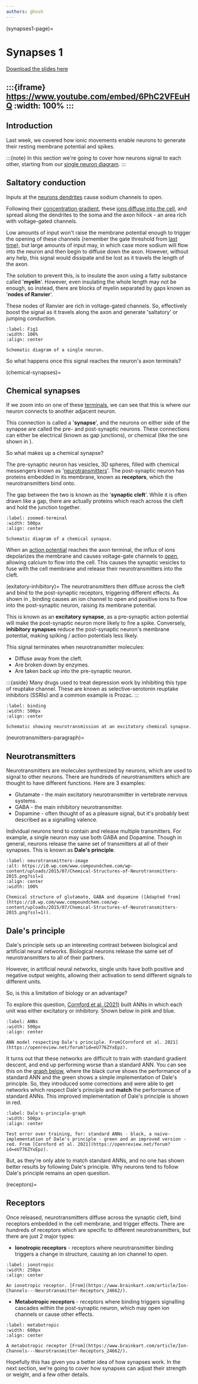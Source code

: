 ```yaml
---
authors: ghosh
---
```


(synapses1-page)=
# Synapses 1

[Download the slides here](slides/W2-V0-synapses-1.pptx)

:::{iframe} https://www.youtube.com/embed/6PhC2VFEuHQ
:width: 100%
:::
---

## Introduction

Last week, we covered how ionic movements enable neurons to generate their resting membrane potential and spikes. 

:::{note}
In this section we're going to cover how neurons signal to each other, starting from our [single neuron diagram](#fig1).
:::

## Saltatory conduction

Inputs at the [neurons dendrites](#neuron-dendrites) cause sodium channels to open.

Following their [concentration gradient](#gradients), these [ions diffuse into the cell](#restingpotential), and spread along the dendrites to the soma and the axon hillock - an area rich with voltage-gated channels.

Low amounts of input won't raise the membrane potential enough to trigger the opening of these channels (remember the gate threshold from [last time](#spikes)), but large amounts of input may, in which case more sodium will flow into the neuron and then begin to diffuse down the axon. However, without any help, this signal would dissipate and be lost as it travels the length of the axon. 

The solution to prevent this, is to insulate the axon using a fatty substance called '**myelin**'. However, even insulating the whole length may not be enough, so instead, there are blocks of myelin separated by gaps known as '**nodes of Ranvier**'. 

These nodes of Ranvier are rich in voltage-gated channels. So, effectively boost the signal as it travels along the axon and generate 'saltatory' or jumping conduction. 

```{figure} figures/Picture1.jpg
:label: Fig1
:width: 100%
:align: center

Schematic diagram of a single neuron.
```

So what happens once this signal reaches the neuron's axon terminals? 

(chemical-synapses)=
## Chemical synapses

If we zoom into on one of these [terminals](#zoomed-terminal), we can see that this is where our neuron connects to another adjacent neuron. 

This connection is called a '**synapse**', and the neurons on either side of the synapse are called the pre- and post-synaptic neurons. These connections can either be electrical (known as gap junctions), or chemical (like the one shown in [](#zoomed-terminal)).

So what makes up a chemical synapse?

The pre-synaptic neuron has vesicles, 3D spheres, filled with chemical messengers known as '[neurotransmitters](#neurotransmitters)'. The post-synaptic neuron has proteins embedded in its membrane, known as **receptors**, which the neurotransmitters bind onto. 

The gap between the two is known as the '**synaptic cleft**'. While it is often drawn like a gap, there are actually proteins which reach across the cleft and hold the junction together.

```{figure} figures/Picture2.png
:label: zoomed-terminal
:width: 500px
:align: center

Schematic diagram of a chemical synapse.
```

When an [action potential](#action-potential) reaches the axon terminal, the influx of ions depolarizes the membrane and causes voltage-gate channels to [open](#spike), allowing calcium to flow into the cell. This causes the synaptic vesicles to fuse with the cell membrane and release their neurotransmitters into the cleft.

(exitatory-inhibitory)=
The neurotransmitters then diffuse across the cleft and bind to the post-synaptic receptors, triggering different effects. As shown in [](#binding), binding causes an ion channel to open and positive ions to flow into the post-synaptic neuron, raising its membrane potential. 

This is known as an **excitatory synapse**, as a pre-synaptic action potential will make the post-synaptic neuron more likely to fire a spike. Conversely, **inhibitory synapses** reduce the post-synaptic neuron's membrane potential, making spiking / action potentials less likely. 

This signal terminates when neurotransmitter molecules:
* Diffuse away from the cleft. 
* Are broken down by enzymes.
* Are taken back up into the pre-synaptic neuron.

:::{aside}
Many drugs used to treat depression work by inhibiting this type of reuptake channel. These are known as selective-serotonin reuptake inhibitors (SSRIs) and a common example is Prozac. 
:::

```{figure} figures/Picture3.png
:label: binding
:width: 500px
:align: center

Schematic showing neurotransmission at an excitatory chemical synapse. 
```
(neurotransmitters-paragraph)=
## Neurotransmitters

Neurotransmitters are molecules synthesized by neurons, which are used to signal to other neurons. There are hundreds of neurotransmitters which are thought to have different functions. Here are 3 examples:

* Glutamate - the main excitatory neurotransmitter in vertebrate nervous systems.
* GABA - the main inhibitory neurotransmitter.
* Dopamine - often thought of as a pleasure signal, but it's probably best described as a signalling valence.

Individual neurons tend to contain and release multiple transmitters. For example, a single neuron may use both GABA and Dopamine. Though in general, neurons release the same set of transmitters at all of their synapses. This is known as **Dale's principle**.

```{figure} figures/Picture4.png
:label: neurotransmitters-image
:alt: https://i0.wp.com/www.compoundchem.com/wp-content/uploads/2015/07/Chemical-Structures-of-Neurotransmitters-2015.png?ssl=1 
:align: center
:width: 100%

Chemical structure of glutamate, GABA and dopamine ([Adapted from](https://i0.wp.com/www.compoundchem.com/wp-content/uploads/2015/07/Chemical-Structures-of-Neurotransmitters-2015.png?ssl=1)).
```

## Dale's principle

Dale's principle sets up an interesting contrast between biological and artificial neural networks. Biological neurons release the same set of neurotransmitters to all of their partners. 

However, in artificial neural networks, single units have both positive and negative output weights, allowing their activation to send different signals to different units.

So, is this a limitation of biology or an advantage?

To explore this question, [Cornford et al. (2021)](https://openreview.net/forum?id=eU776ZYxEpz) built ANNs in which each unit was either excitatory or inhibitory. Shown below in pink and blue. 

```{figure} figures/Picture5.png
:label: ANNs
:width: 500px
:align: center

ANN model respecting Dale's principle. From[Cornford et al. 2021](https://openreview.net/forum?id=eU776ZYxEpz).
```

It turns out that these networks are difficult to train with standard gradient descent, and end up performing worse than a standard ANN. You can see this on the [graph below](#Dale's-principle-graph), where the black curve shows the performance of a standard ANN and the green shows a simple implementation of Dale's principle. So, they introduced some corrections and were able to get networks which respect Dale's principle and **match** the performance of standard ANNs. This improved implementation of Dale's principle is shown in red. 

```{figure} figures/Picture6.png
:label: Dale's-principle-graph
:width: 500px
:align: center

Test error over training, for: standard ANNs - black, a naive-implementation of Dale's principle - green and an improved version - red. From [Cornford et al. 2021](https://openreview.net/forum?id=eU776ZYxEpz).
```

But, as they're only able to match standard ANNs, and no one has shown better results by following Dale's principle. Why neurons tend to follow Dale's principle remains an open question.

(receptors)=
## Receptors

Once released, neurotransmitters diffuse across the synaptic cleft, bind receptors embedded in the cell membrane, and trigger effects. There are hundreds of receptors which are specific to different neurotransmitters, but there are just 2 major types:

* **Ionotropic receptors** - receptors where neurotransmitter binding triggers a change in structure, causing an ion channel to open.

```{figure} figures/Picture7.jpg
:label: ionotropic
:width: 250px
:align: center

An ionotropic receptor. [From](https://www.brainkart.com/article/Ion-Channels---Neurotransmitter-Receptors_24662/).
```

* **Metabotropic receptors** - receptors where binding triggers signalling cascades within the post-synaptic neuron, which may open ion channels or cause other effects.

```{figure} figures/Picture8.jpg
:label: metabotropic
:width: 600px
:align: center

A metabotropic receptor [From](https://www.brainkart.com/article/Ion-Channels---Neurotransmitter-Receptors_24662/).
```

Hopefully this has given you a better idea of how synapses work. In the next section, we're going to cover how synapses can adjust their strength or weight, and a few other details.
